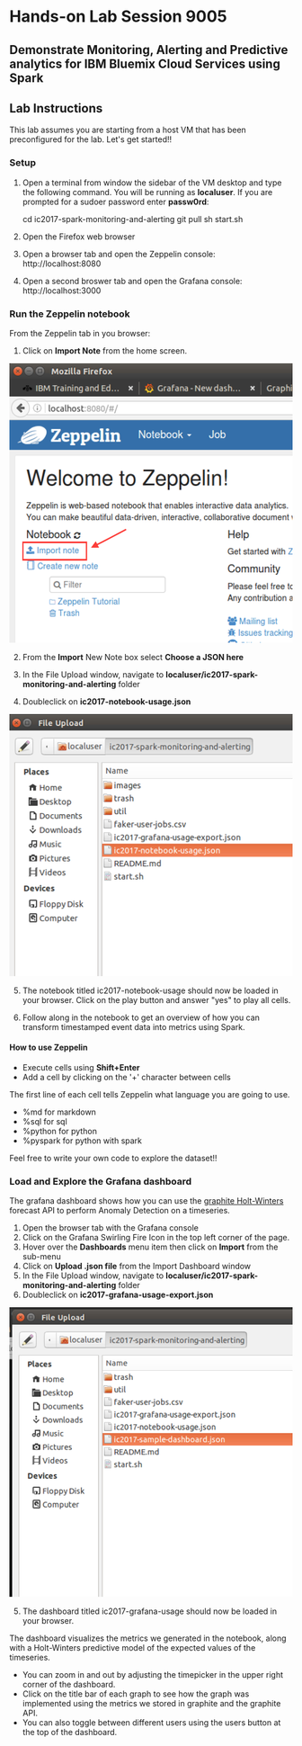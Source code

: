 # Hands-on Lab Session 9005
## Demonstrate Monitoring, Alerting and Predictive analytics for IBM Bluemix Cloud Services using Spark

## Lab Instructions

This lab assumes you are starting from a host VM that has been preconfigured for the lab.  Let's get started!!

### Setup
1. Open a terminal from window the sidebar of the VM desktop and type the following command.  You will be running as **localuser**.  If you are prompted for a sudoer password enter **passw0rd**:

    cd ic2017-spark-monitoring-and-alerting
    git pull
    sh start.sh

2. Open the Firefox web browser
3. Open a browser tab and open the Zeppelin console: http://localhost:8080
4. Open a second broswer tab and open the Grafana console: http://localhost:3000

### Run the Zeppelin notebook

From the Zeppelin tab in you browser:

1. Click on **Import Note** from the home screen.

![Import note image](https://github.com/aburkleaux/ic2017-spark-monitoring-and-alerting/blob/master/images/z-importnote.png)

2. From the **Import** New Note box select **Choose a JSON here**

3. In the File Upload window, navigate to **localuser/ic2017-spark-monitoring-and-alerting** folder

4. Doubleclick on **ic2017-notebook-usage.json**

![select JSON](https://github.com/aburkleaux/ic2017-spark-monitoring-and-alerting/blob/master/images/z-selectNotebook.png)

5. The notebook titled ic2017-notebook-usage should now be loaded in your browser.  Click on the play button and answer "yes" to play all cells.

6. Follow along in the notebook to get an overview of how you can transform timestamped event data into metrics using Spark.

#### How to use Zeppelin

* Execute cells using **Shift+Enter**
* Add a cell by clicking on the '+' character between cells

The first line of each cell tells Zeppelin what language you are going to use.  

* %md for markdown
* %sql for sql
* %python for python
* %pyspark for python with spark
   

Feel free to write your own code to explore the dataset!!

### Load and Explore the Grafana dashboard

The grafana dashboard shows how you can use the [graphite Holt-Winters](http://graphite.readthedocs.io/en/latest/functions.html) forecast API to perform Anomaly Detection on a timeseries.    

1. Open the browser tab with the Grafana console
2. Click on the Grafana Swirling Fire Icon in the top left corner of the page.
3. Hover over the **Dashboards** menu item then click on **Import** from the sub-menu
4. Click on **Upload .json file** from the Import Dashboard window
5. In the File Upload window, navigate to **localuser/ic2017-spark-monitoring-and-alerting** folder
6. Doubleclick on **ic2017-grafana-usage-export.json**

![select JSON](https://github.com/aburkleaux/ic2017-spark-monitoring-and-alerting/blob/master/images/g-select-dashboard.png)

5. The dashboard titled ic2017-grafana-usage should now be loaded in your browser.  

The dashboard visualizes the metrics we generated in the notebook, along with a Holt-Winters predictive model of the expected values of the timeseries.

* You can zoom in and out by adjusting the timepicker in the upper right corner of the dashboard.
* Click on the title bar of each graph to see how the graph was implemented using the metrics we stored in graphite and the graphite API.
* You can also toggle between different users using the users button at the top of the dashboard.
 




 
